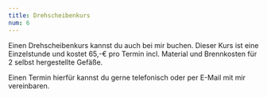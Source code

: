 ```yaml
---
title: Drehscheibenkurs
num: 6
---
```


Einen Drehscheibenkurs kannst du auch bei mir buchen. Dieser Kurs ist eine Einzelstunde und kostet 65,-€ pro Termin incl. Material und Brennkosten für 2 selbst hergestellte Gefäße.

Einen Termin hierfür kannst du gerne telefonisch oder per E-Mail mit mir vereinbaren.

